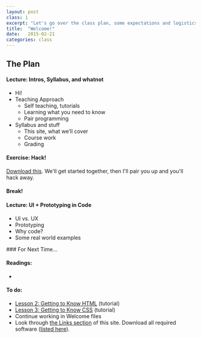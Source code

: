 ```yaml
---
layout: post
class: 1
excerpt: "Let's go over the class plan, some expectations and logistics, then get coding. Why wait?"
title:  "Welcome!"
date:   2015-02-21
categories: class
---
```



## The Plan

#### <span class="post-title-pre">Lecture:</span> Intros, Syllabus, and whatnot
* Hi!
* Teaching Approach
	* Self teaching, tutorials
	* Learning what you need to know
	* Pair programming
* Syllabus and stuff
	* This site, what we’ll cover
	* Course work
	* Grading

#### <span class="post-title-pre">Exercise:</span> Hack!

[Download this](http://stuff.notlaura.com/downloads/class1-welcome.zip). We'll get started together, then I'll pair you up and you'll hack away.

#### Break!

#### <span class="post-title-pre">Lecture:</span> UI + Prototyping in Code
* UI vs. UX
* Prototyping
* Why code?
* Some real world examples

<div class="post-todos" markdown="1">
### For Next Time...

#### Readings:

* 

#### To do:

* [Lesson 2: Getting to Know HTML](http://learn.shayhowe.com/html-css/getting-to-know-css/) (tutorial)
* [Lesson 3: Getting to Know CSS](http://learn.shayhowe.com/html-css/getting-to-know-css/) (tutorial)
* Continue working in Welcome files
* Look through [the Links section]({{site.baseurl}}/links/) of this site. Download all required software ([listed here]({{site.baseurl}}/info#required-software)).

</div>